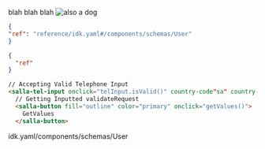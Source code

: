 blah blah blah
 ![also a dog](assets/images/51835552929_396b75ac7d_o.jpg)


```json stupid
{
"ref": "reference/idk.yaml#/components/schemas/User"
}
```
```json jsonSchema
{
  "ref"
}
```
```html
// Accepting Valid Telephone Input
<salla-tel-input onclick="telInput.isValid()" country-code"sa" country-key="+966" mobile="5555555">
  // Getting Inputted validateRequest
  <salla-button fill="outline" color="primary" onclick="getValues()">
    GetValues
  </salla-button>
  ```
idk.yaml/components/schemas/User